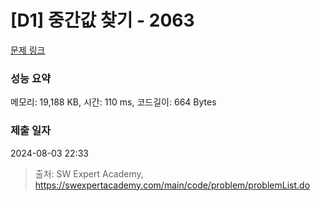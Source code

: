 # [D1] 중간값 찾기 - 2063 

[문제 링크](https://swexpertacademy.com/main/code/problem/problemDetail.do?contestProbId=AV5QPsXKA2UDFAUq) 

### 성능 요약

메모리: 19,188 KB, 시간: 110 ms, 코드길이: 664 Bytes

### 제출 일자

2024-08-03 22:33



> 출처: SW Expert Academy, https://swexpertacademy.com/main/code/problem/problemList.do